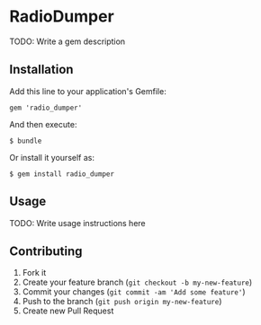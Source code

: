 # RadioDumper

TODO: Write a gem description

## Installation

Add this line to your application's Gemfile:

    gem 'radio_dumper'

And then execute:

    $ bundle

Or install it yourself as:

    $ gem install radio_dumper

## Usage

TODO: Write usage instructions here

## Contributing

1. Fork it
2. Create your feature branch (`git checkout -b my-new-feature`)
3. Commit your changes (`git commit -am 'Add some feature'`)
4. Push to the branch (`git push origin my-new-feature`)
5. Create new Pull Request
